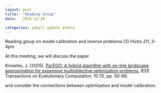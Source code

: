 ```yaml
---
layout: post
title:  "Reading Group"
date:   2016-11-29

categories: jekyll update events
---
```


Reading group on model calibration and inverse problems (3)
Hicks J11, 3-4pm

At this meeting, we will discuss the paper 

Knowles, J. (2005). [ParEGO: A hybrid algorithm with on-line landscape approximation for expensive multiobjective optimization problems](http://ieeexplore.ieee.org/document/1583627/), IEEE Transactions on Evolutionary Computation, 10 (1), pp. 50-66. 

and consider the connections between optimisation and model calibration.